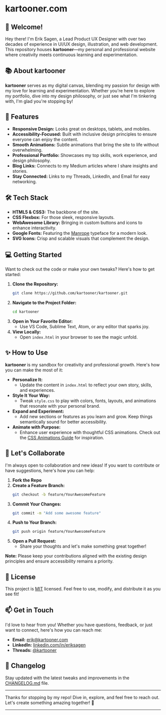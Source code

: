 # kartooner.com

## 🌟 Welcome!

Hey there! I'm Erik Sagen, a Lead Product UX Designer with over two decades of experience in UI/UX design, illustration, and web development. This repository houses **kartooner**—my personal and professional website where creativity meets continuous learning and experimentation.

## 📚 About kartooner

**kartooner** serves as my digital canvas, blending my passion for design with my love for learning and experimentation. Whether you're here to explore my portfolio, dive into my design philosophy, or just see what I'm tinkering with, I'm glad you're stopping by!

## 🚀 Features

- **Responsive Design:** Looks great on desktops, tablets, and mobiles.
- **Accessibility-Focused:** Built with inclusive design principles to ensure everyone can enjoy the content.
- **Smooth Animations:** Subtle animations that bring the site to life without overwhelming.
- **Professional Portfolio:** Showcases my top skills, work experience, and design philosophy.
- **Blog Links:** Connects to my Medium articles where I share insights and stories.
- **Stay Connected:** Links to my Threads, LinkedIn, and Email for easy networking.

## 🛠 Tech Stack

- **HTML5 & CSS3:** The backbone of the site.
- **CSS Flexbox:** For those sleek, responsive layouts.
- **WebAwesome Library:** Bringing in custom buttons and icons to enhance interactivity.
- **Google Fonts:** Featuring the [Manrope](https://fonts.google.com/specimen/Manrope) typeface for a modern look.
- **SVG Icons:** Crisp and scalable visuals that complement the design.

## 💻 Getting Started

Want to check out the code or make your own tweaks? Here's how to get started:

1. **Clone the Repository:**
   ```bash
   git clone https://github.com/kartooner/kartooner.git
   ```
2. **Navigate to the Project Folder:**
   ```bash
   cd kartooner
   ```
3. **Open in Your Favorite Editor:**
   - Use VS Code, Sublime Text, Atom, or any editor that sparks joy.
4. **View Locally:**
   - Open `index.html` in your browser to see the magic unfold.

## ✨ How to Use

**kartooner** is my sandbox for creativity and professional growth. Here's how you can make the most of it:

- **Personalize It:**
  - Update the content in `index.html` to reflect your own story, skills, and experiences.
- **Style It Your Way:**
  - Tweak `style.css` to play with colors, fonts, layouts, and animations that resonate with your personal brand.
- **Expand and Experiment:**
  - Add new sections or features as you learn and grow. Keep things semantically sound for better accessibility.
- **Animate with Purpose:**
  - Enhance user experience with thoughtful CSS animations. Check out the [CSS Animations Guide](https://developer.mozilla.org/en-US/docs/Web/CSS/CSS_Animations/Using_CSS_animations) for inspiration.

## 🤝 Let's Collaborate

I'm always open to collaboration and new ideas! If you want to contribute or have suggestions, here's how you can help:

1. **Fork the Repo**
2. **Create a Feature Branch:**
   ```bash
   git checkout -b feature/YourAwesomeFeature
   ```
3. **Commit Your Changes:**
   ```bash
   git commit -m "Add some awesome feature"
   ```
4. **Push to Your Branch:**
   ```bash
   git push origin feature/YourAwesomeFeature
   ```
5. **Open a Pull Request:**
   - Share your thoughts and let's make something great together!

**Note:** Please keep your contributions aligned with the existing design principles and ensure accessibility remains a priority.

## 📜 License

This project is [MIT](./LICENSE) licensed. Feel free to use, modify, and distribute it as you see fit!

## 📫 Get in Touch

I'd love to hear from you! Whether you have questions, feedback, or just want to connect, here's how you can reach me:

- **Email:** [erik@kartooner.com](mailto:erik@kartooner.com)
- **LinkedIn:** [linkedin.com/in/eriksagen](https://linkedin.com/in/eriksagen)
- **Threads:** [@kartooner](https://www.threads.net/@kartooner)

## 📝 Changelog

Stay updated with the latest tweaks and improvements in the [CHANGELOG.md](./CHANGELOG.md) file.

---

Thanks for stopping by my repo! Dive in, explore, and feel free to reach out. Let's create something amazing together! 🚀

---